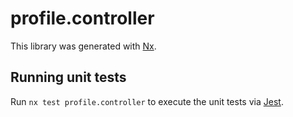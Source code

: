 # profile.controller

This library was generated with [Nx](https://nx.dev).

## Running unit tests

Run `nx test profile.controller` to execute the unit tests via [Jest](https://jestjs.io).
